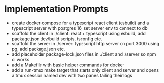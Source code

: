 

# Implementation Prompts

- create docker-compose for a typescript react client (esbuild) and a typescript server with postgres 16, set server env to connect to db
- scaffold the client in ./client: react + typescript using esbuild, add package.json dev/build scripts, tsconfig etc.
- scaffold the server in ./server: typescript http server on port 3000 using pg, add package.json etc.
- add placeholder package-lock.json files in ./client and ./server so npm ci works
- add a Makefile with basic helper commands for docker
- add a run-tmux make target that starts only client and server and opens a tmux session named dev with two panes tailing their logs